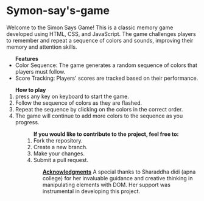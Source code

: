 # Symon-say's-game
Welcome to the Simon Says Game! This is a classic memory game developed using HTML, CSS, and JavaScript. The game challenges players to remember and repeat a sequence of colors and sounds, improving their memory and attention skills.
<br>
<ul> <b> Features </b>                                                                             
<li>Color Sequence: The game generates a random sequence of colors that players must follow.</li>
<li>Score Tracking: Players' scores are tracked based on their performance.</li>
</ul>


<ol> <b>How to play</b>
<li>press any key on keyboard to start the game.</li>
<li>Follow the sequence of colors as they are flashed.</li>
<li>Repeat the sequence by clicking on the colors in the correct order.</li>
<li>The game will continue to add more colors to the sequence as you progress.</li>
<ol>

<ol> <b>If you would like to contribute to the project, feel free to:</b>
<li>Fork the repository.</li>
<li>Create a new branch.</li>
<li>Make your changes.</li>
<li>Submit a pull request.</li>
<ol>

<u><b>Acknowledgments</b></u>
A special thanks to Sharaddha didi (apna college) for her invaluable guidance and creative thinking in manipulating elements with DOM. Her support was instrumental in developing this project.
